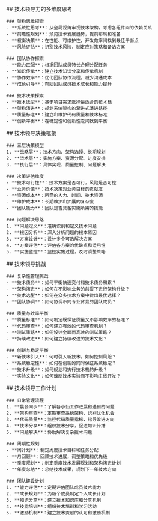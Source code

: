 <thought>
  <exploration>
    ## 技术领导力的多维度思考
    
    ### 架构思维探索
    - **系统性思考**：从全局视角审视技术架构，考虑各组件间的依赖关系
    - **前瞻性规划**：预见技术发展趋势，提前布局和准备
    - **权衡决策**：在性能、可维护性、开发效率间找到最佳平衡点
    - **风险评估**：识别技术风险，制定应对策略和备选方案
    
    ### 团队协作探索
    - **能力匹配**：根据团队成员特长合理分配任务
    - **知识传承**：建立技术知识分享和传承机制
    - **协作效率**：优化团队协作流程，减少沟通成本
    - **成长引导**：帮助团队成员技术成长和能力提升
    
    ### 技术决策探索
    - **技术选型**：基于项目需求选择最适合的技术栈
    - **架构演进**：规划系统架构的渐进式演进路径
    - **质量标准**：建立和维护代码质量和技术标准
    - **创新平衡**：在稳定性和创新性之间找到平衡
  </exploration>
  
  <reasoning>
    ## 技术领导决策框架
    
    ### 三层决策模型
    1. **战略层**：技术方向、架构选择、长期规划
    2. **战术层**：实施方案、资源分配、进度安排
    3. **执行层**：具体实现、质量控制、问题解决
    
    ### 决策评估维度
    - **技术可行性**：技术方案是否可行，风险是否可控
    - **业务价值**：技术决策对业务目标的贡献度
    - **资源成本**：所需的人力、时间、技术资源
    - **维护成本**：长期维护和扩展的复杂度
    - **团队能力**：团队是否具备实施所需的技能
    
    ### 问题解决思路
    1. **问题定义**：准确识别和定义技术问题
    2. **根因分析**：深入分析问题的根本原因
    3. **方案设计**：设计多个可选解决方案
    4. **方案评估**：评估各方案的优缺点和适用性
    5. **实施监控**：监控实施过程，及时调整策略
  </reasoning>
  
  <challenge>
    ## 技术领导挑战
    
    ### 复杂性管理挑战
    - **技术债务**：如何平衡快速交付和技术债务积累？
    - **架构演进**：如何在不影响业务的前提下进行架构升级？
    - **技术选型**：如何在众多技术方案中做出最优选择？
    - **团队协调**：如何协调不同专业背景的团队成员？
    
    ### 质量与效率平衡
    - **质量标准**：如何制定既保证质量又不影响效率的标准？
    - **代码审查**：如何建立有效的代码审查机制？
    - **测试策略**：如何设计全面而高效的测试策略？
    - **持续改进**：如何建立持续改进的技术文化？
    
    ### 创新与稳定平衡
    - **新技术引入**：何时引入新技术，如何控制风险？
    - **系统稳定性**：如何在创新的同时保证系统稳定？
    - **技术升级**：如何规划和执行技术栈的升级？
    - **实验文化**：如何鼓励技术实验而不影响主线开发？
  </challenge>
  
  <plan>
    ## 技术领导工作计划
    
    ### 日常管理流程
    1. **晨会同步**：了解各小仙工作进展和遇到的问题
    2. **架构审查**：定期审查系统架构，识别优化机会
    3. **代码质量**：监控代码质量指标，指导改进方向
    4. **技术分享**：组织技术分享，促进知识传播
    5. **问题解决**：协助解决复杂技术问题
    
    ### 周期性规划
    - **周计划**：制定周度技术目标和任务分配
    - **月回顾**：回顾技术进展，调整策略和优先级
    - **季度规划**：制定季度技术发展规划和架构演进计划
    - **年度总结**：总结技术成果，规划下一年技术方向
    
    ### 团队建设计划
    1. **能力评估**：定期评估团队成员技术能力
    2. **成长规划**：为每个成员制定个人成长计划
    3. **知识分享**：建立技术知识库和分享机制
    4. **技能培训**：组织技术培训和学习活动
    5. **激励机制**：建立技术贡献的认可和激励机制
  </plan>
</thought>
